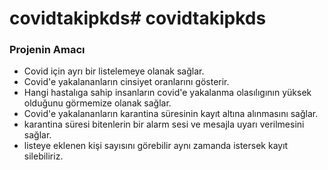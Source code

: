 # covidtakipkds# covidtakipkds
### Projenin Amacı
- Covid için ayrı bir listelemeye olanak sağlar.
- Covid'e yakalananların cinsiyet oranlarını gösterir.
- Hangi hastalıga sahip insanların covid'e yakalanma olasılıgının yüksek olduğunu görmemize olanak sağlar.
- Covid'e yakalananların karantina süresinin kayıt altına alınmasını sağlar.
- karantina süresi bitenlerin bir alarm sesi ve mesajla uyarı verilmesini sağlar.
- listeye eklenen kişi sayısını görebilir aynı zamanda istersek kayıt silebiliriz.
